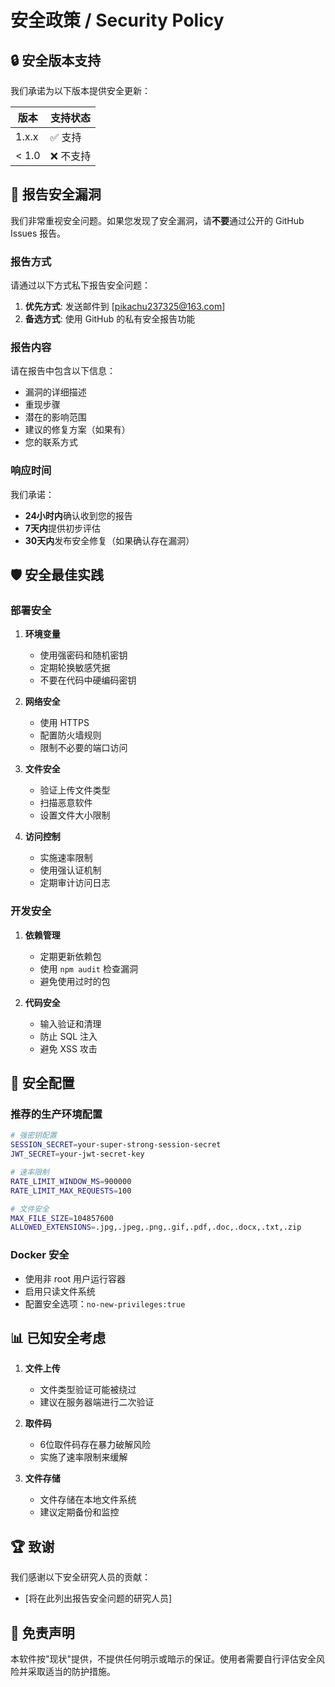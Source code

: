 # 安全政策 / Security Policy

## 🔒 安全版本支持

我们承诺为以下版本提供安全更新：

| 版本 | 支持状态 |
| --- | --- |
| 1.x.x | ✅ 支持 |
| < 1.0 | ❌ 不支持 |

## 🚨 报告安全漏洞

我们非常重视安全问题。如果您发现了安全漏洞，请**不要**通过公开的 GitHub Issues 报告。

### 报告方式

请通过以下方式私下报告安全问题：

1. **优先方式**: 发送邮件到 [pikachu237325@163.com]
2. **备选方式**: 使用 GitHub 的私有安全报告功能

### 报告内容

请在报告中包含以下信息：

- 漏洞的详细描述
- 重现步骤
- 潜在的影响范围
- 建议的修复方案（如果有）
- 您的联系方式

### 响应时间

我们承诺：

- **24小时内**确认收到您的报告
- **7天内**提供初步评估
- **30天内**发布安全修复（如果确认存在漏洞）

## 🛡️ 安全最佳实践

### 部署安全

1. **环境变量**
   - 使用强密码和随机密钥
   - 定期轮换敏感凭据
   - 不要在代码中硬编码密钥

2. **网络安全**
   - 使用 HTTPS
   - 配置防火墙规则
   - 限制不必要的端口访问

3. **文件安全**
   - 验证上传文件类型
   - 扫描恶意软件
   - 设置文件大小限制

4. **访问控制**
   - 实施速率限制
   - 使用强认证机制
   - 定期审计访问日志

### 开发安全

1. **依赖管理**
   - 定期更新依赖包
   - 使用 `npm audit` 检查漏洞
   - 避免使用过时的包

2. **代码安全**
   - 输入验证和清理
   - 防止 SQL 注入
   - 避免 XSS 攻击

## 🔧 安全配置

### 推荐的生产环境配置

```bash
# 强密钥配置
SESSION_SECRET=your-super-strong-session-secret
JWT_SECRET=your-jwt-secret-key

# 速率限制
RATE_LIMIT_WINDOW_MS=900000
RATE_LIMIT_MAX_REQUESTS=100

# 文件安全
MAX_FILE_SIZE=104857600
ALLOWED_EXTENSIONS=.jpg,.jpeg,.png,.gif,.pdf,.doc,.docx,.txt,.zip
```

### Docker 安全

- 使用非 root 用户运行容器
- 启用只读文件系统
- 配置安全选项：`no-new-privileges:true`

## 📊 已知安全考虑

1. **文件上传**
   - 文件类型验证可能被绕过
   - 建议在服务器端进行二次验证

2. **取件码**
   - 6位取件码存在暴力破解风险
   - 实施了速率限制来缓解

3. **文件存储**
   - 文件存储在本地文件系统
   - 建议定期备份和监控

## 🏆 致谢

我们感谢以下安全研究人员的贡献：

- [将在此列出报告安全问题的研究人员]

## 📄 免责声明

本软件按"现状"提供，不提供任何明示或暗示的保证。使用者需要自行评估安全风险并采取适当的防护措施。

